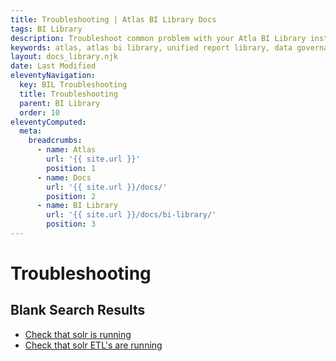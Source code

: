 ```yaml
---
title: Troubleshooting | Atlas BI Library Docs
tags: BI Library
description: Troubleshoot common problem with your Atla BI Library install.
keywords: atlas, atlas bi library, unified report library, data governance, database, troubleshoot, setup, iss, iis setup
layout: docs_library.njk
date: Last Modified
eleventyNavigation:
  key: BIL Troubleshooting
  title: Troubleshooting
  parent: BI Library
  order: 10
eleventyComputed:
  meta:
    breadcrumbs:
      - name: Atlas
        url: '{{ site.url }}'
        position: 1
      - name: Docs
        url: '{{ site.url }}/docs/'
        position: 2
      - name: BI Library
        url: '{{ site.url }}/docs/bi-library/'
        position: 3
---
```


# Troubleshooting

## Blank Search Results

- [Check that solr is running](/docs/bi-library/deploy/publish/#starting-solr-search)
- [Check that solr ETL's are running](/docs/bi-library/etl/solr-search-loader/)
